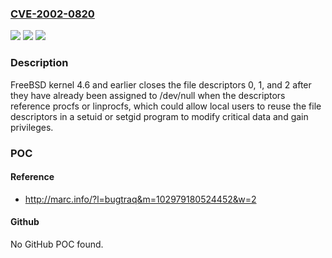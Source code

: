 ### [CVE-2002-0820](https://cve.mitre.org/cgi-bin/cvename.cgi?name=CVE-2002-0820)
![](https://img.shields.io/static/v1?label=Product&message=n%2Fa&color=blue)
![](https://img.shields.io/static/v1?label=Version&message=n%2Fa&color=blue)
![](https://img.shields.io/static/v1?label=Vulnerability&message=n%2Fa&color=brighgreen)

### Description

FreeBSD kernel 4.6 and earlier closes the file descriptors 0, 1, and 2 after they have already been assigned to /dev/null when the descriptors reference procfs or linprocfs, which could allow local users to reuse the file descriptors in a setuid or setgid program to modify critical data and gain privileges.

### POC

#### Reference
- http://marc.info/?l=bugtraq&m=102979180524452&w=2

#### Github
No GitHub POC found.

